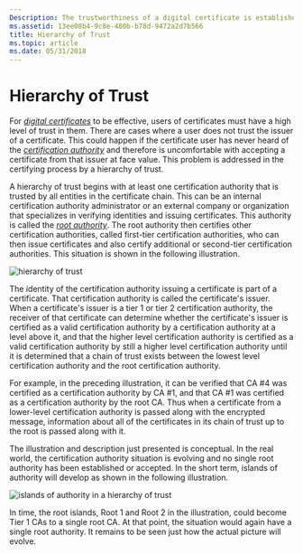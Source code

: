 ```yaml
---
Description: The trustworthiness of a digital certificate is established by using a hierarchy of trust.
ms.assetid: 13ee08b4-9c8e-480b-b78d-9472a2d7b566
title: Hierarchy of Trust
ms.topic: article
ms.date: 05/31/2018
---
```


# Hierarchy of Trust

For [*digital certificates*](../secgloss/c-gly.md) to be effective, users of certificates must have a high level of trust in them. There are cases where a user does not trust the issuer of a certificate. This could happen if the certificate user has never heard of the [*certification authority*](../secgloss/c-gly.md) and therefore is uncomfortable with accepting a certificate from that issuer at face value. This problem is addressed in the certifying process by a hierarchy of trust.

A hierarchy of trust begins with at least one certification authority that is trusted by all entities in the certificate chain. This can be an internal certification authority administrator or an external company or organization that specializes in verifying identities and issuing certificates. This authority is called the [*root authority*](../secgloss/r-gly.md). The root authority then certifies other certification authorities, called first-tier certification authorities, who can then issue certificates and also certify additional or second-tier certification authorities. This situation is shown in the following illustration.

![hierarchy of trust](images/trust.png)

The identity of the certification authority issuing a certificate is part of a certificate. That certification authority is called the certificate's issuer. When a certificate's issuer is a tier 1 or tier 2 certification authority, the receiver of that certificate can determine whether the certificate's issuer is certified as a valid certification authority by a certification authority at a level above it, and that the higher level certification authority is certified as a valid certification authority by still a higher level certification authority until it is determined that a chain of trust exists between the lowest level certification authority and the root certification authority.

For example, in the preceding illustration, it can be verified that CA \#4 was certified as a certification authority by CA \#1, and that CA \#1 was certified as a certification authority by the root CA. Thus when a certificate from a lower-level certification authority is passed along with the encrypted message, information about all of the certificates in its chain of trust up to the root is passed along with it.

The illustration and description just presented is conceptual. In the real world, the certification authority situation is evolving and no single root authority has been established or accepted. In the short term, islands of authority will develop as shown in the following illustration.

![islands of authority in a hierarchy of trust](images/trust2.png)

In time, the root islands, Root 1 and Root 2 in the illustration, could become Tier 1 CAs to a single root CA. At that point, the situation would again have a single root authority. It remains to be seen just how the actual picture will evolve.

 

 